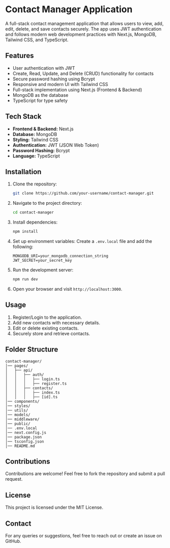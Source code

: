 # Contact Manager Application

A full-stack contact management application that allows users to view, add, edit, delete, and save contacts securely. The app uses JWT authentication and follows modern web development practices with Next.js, MongoDB, Tailwind CSS, and TypeScript.

## Features

- User authentication with JWT
- Create, Read, Update, and Delete (CRUD) functionality for contacts
- Secure password hashing using Bcrypt
- Responsive and modern UI with Tailwind CSS
- Full-stack implementation using Next.js (Frontend & Backend)
- MongoDB as the database
- TypeScript for type safety

## Tech Stack

- **Frontend & Backend:** Next.js
- **Database:** MongoDB
- **Styling:** Tailwind CSS
- **Authentication:** JWT (JSON Web Token)
- **Password Hashing:** Bcrypt
- **Language:** TypeScript

## Installation

1. Clone the repository:
   ```sh
   git clone https://github.com/your-username/contact-manager.git
   ```
2. Navigate to the project directory:
   ```sh
   cd contact-manager
   ```
3. Install dependencies:
   ```sh
   npm install
   ```
4. Set up environment variables:
   Create a `.env.local` file and add the following:
   ```env
   MONGODB_URI=your_mongodb_connection_string
   JWT_SECRET=your_secret_key
   ```
5. Run the development server:
   ```sh
   npm run dev
   ```
6. Open your browser and visit `http://localhost:3000`.

## Usage

1. Register/Login to the application.
2. Add new contacts with necessary details.
3. Edit or delete existing contacts.
4. Securely store and retrieve contacts.

## Folder Structure

```
contact-manager/
│── pages/
│   ├── api/
│   │   ├── auth/
│   │   │   ├── login.ts
│   │   │   ├── register.ts
│   │   ├── contacts/
│   │   │   ├── index.ts
│   │   │   ├── [id].ts
│── components/
│── styles/
│── utils/
│── models/
│── middleware/
│── public/
│── .env.local
│── next.config.js
│── package.json
│── tsconfig.json
│── README.md

```
## Contributions

Contributions are welcome! Feel free to fork the repository and submit a pull request.

## License

This project is licensed under the MIT License.

## Contact

For any queries or suggestions, feel free to reach out or create an issue on GitHub.

